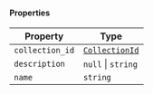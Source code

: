 #### Properties

| Property                                   | Type                              |
| ------------------------------------------ | --------------------------------- |
| <a id="collection_id"></a> `collection_id` | [`CollectionId`](CollectionId.md) |
| <a id="description"></a> `description`     | `null` \| `string`                |
| <a id="name"></a> `name`                   | `string`                          |
